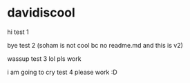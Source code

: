 # davidiscool

hi test 1

bye test 2 (soham is not cool bc no readme.md and this is v2)

wassup test 3 lol pls work

i am going to cry test 4 please work :D
